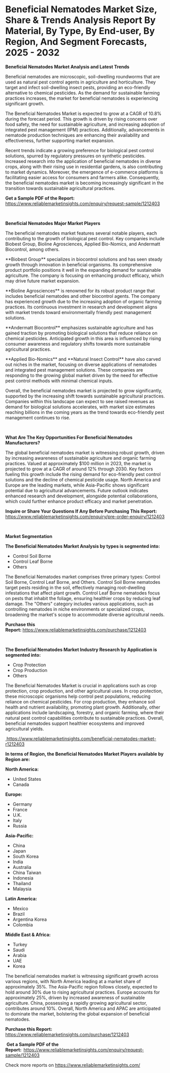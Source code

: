 <p><h1>Beneficial Nematodes Market Size, Share & Trends Analysis Report By Material, By Type, By End-user, By Region, And Segment Forecasts, 2025 - 2032</h1></p><p><strong>Beneficial Nematodes Market Analysis and Latest Trends</strong></p>
<p><p>Beneficial nematodes are microscopic, soil-dwelling roundworms that are used as natural pest control agents in agriculture and horticulture. They target and infect soil-dwelling insect pests, providing an eco-friendly alternative to chemical pesticides. As the demand for sustainable farming practices increases, the market for beneficial nematodes is experiencing significant growth. </p><p>The Beneficial Nematodes Market is expected to grow at a CAGR of 10.8% during the forecast period. This growth is driven by rising concerns over food safety, the need for sustainable agriculture, and increasing adoption of integrated pest management (IPM) practices. Additionally, advancements in nematode production techniques are enhancing their availability and effectiveness, further supporting market expansion.</p><p>Recent trends indicate a growing preference for biological pest control solutions, spurred by regulatory pressures on synthetic pesticides. Increased research into the application of beneficial nematodes in diverse crops, along with their rising use in residential gardens, is also contributing to market dynamics. Moreover, the emergence of e-commerce platforms is facilitating easier access for consumers and farmers alike. Consequently, the beneficial nematodes market is becoming increasingly significant in the transition towards sustainable agricultural practices.</p></p>
<p><strong>Get a Sample PDF of the Report:&nbsp;</strong> <a href="https://www.reliablemarketinsights.com/enquiry/request-sample/1212403?utm_campaign=3556&utm_medium=2&utm_source=Github&utm_content=ia&utm_term=24032025&utm_id=beneficial-nematodes">https://www.reliablemarketinsights.com/enquiry/request-sample/1212403</a></p>
<p>&nbsp;</p>
<p><strong>Beneficial Nematodes Major Market Players</strong></p>
<p><p>The beneficial nematodes market features several notable players, each contributing to the growth of biological pest control. Key companies include Biobest Group, Bioline Agrosciences, Applied Bio-Nomics, and Andermatt Biocontrol, among others. </p><p>**Biobest Group** specializes in biocontrol solutions and has seen steady growth through innovation in beneficial organisms. Its comprehensive product portfolio positions it well in the expanding demand for sustainable agriculture. The company is focusing on enhancing product efficacy, which may drive future market expansion. </p><p>**Bioline Agrosciences** is renowned for its robust product range that includes beneficial nematodes and other biocontrol agents. The company has experienced growth due to the increasing adoption of organic farming practices. Its continuous investment in research and development aligns with market trends toward environmentally friendly pest management solutions.</p><p>**Andermatt Biocontrol** emphasizes sustainable agriculture and has gained traction by promoting biological solutions that reduce reliance on chemical pesticides. Anticipated growth in this area is influenced by rising consumer awareness and regulatory shifts towards more sustainable agricultural practices.</p><p>**Applied Bio-Nomics** and **Natural Insect Control** have also carved out niches in the market, focusing on diverse applications of nematodes and integrated pest management solutions. These companies are responding to the growing global market driven by the need for effective pest control methods with minimal chemical inputs.</p><p>Overall, the beneficial nematodes market is projected to grow significantly, supported by the increasing shift towards sustainable agricultural practices. Companies within this landscape can expect to see raised revenues as demand for biological solutions accelerates, with market size estimates reaching billions in the coming years as the trend towards eco-friendly pest management continues to rise.</p></p>
<p>&nbsp;</p>
<p><strong>What Are The Key Opportunities For Beneficial Nematodes Manufacturers?</strong></p>
<p><p>The global beneficial nematodes market is witnessing robust growth, driven by increasing awareness of sustainable agriculture and organic farming practices. Valued at approximately $100 million in 2023, the market is projected to grow at a CAGR of around 12% through 2030. Key factors fueling this growth include the rising demand for eco-friendly pest control solutions and the decline of chemical pesticide usage. North America and Europe are the leading markets, while Asia-Pacific shows significant potential due to agricultural advancements. Future outlook indicates enhanced research and development, alongside potential collaborations, which could further enhance product efficacy and market penetration.</p></p>
<p><strong>Inquire or Share Your Questions If Any Before Purchasing This Report:</strong> <a href="https://www.reliablemarketinsights.com/enquiry/pre-order-enquiry/1212403?utm_campaign=3556&utm_medium=2&utm_source=Github&utm_content=ia&utm_term=24032025&utm_id=beneficial-nematodes">https://www.reliablemarketinsights.com/enquiry/pre-order-enquiry/1212403</a></p>
<p>&nbsp;</p>
<p><strong>Market Segmentation</strong></p>
<p><strong>The Beneficial Nematodes Market Analysis by types is segmented into:</strong></p>
<p><ul><li>Control Soil Borne</li><li>Control Leaf Borne</li><li>Others</li></ul></p>
<p><p>The Beneficial Nematodes market comprises three primary types: Control Soil Borne, Control Leaf Borne, and Others. Control Soil Borne nematodes target pests residing in the soil, effectively managing root-dwelling infestations that affect plant growth. Control Leaf Borne nematodes focus on pests that inhabit the foliage, ensuring healthier crops by reducing leaf damage. The "Others" category includes various applications, such as controlling nematodes in niche environments or specialized crops, broadening the market's scope to accommodate diverse agricultural needs.</p></p>
<p><strong>Purchase this Report:&nbsp;</strong><a href="https://www.reliablemarketinsights.com/purchase/1212403?utm_campaign=3556&utm_medium=2&utm_source=Github&utm_content=ia&utm_term=24032025&utm_id=beneficial-nematodes">https://www.reliablemarketinsights.com/purchase/1212403</a></p>
<p>&nbsp;</p>
<p><strong>The Beneficial Nematodes Market Industry Research by Application is segmented into:</strong></p>
<p><ul><li>Crop Protection</li><li>Crop Production</li><li>Others</li></ul></p>
<p><p>The Beneficial Nematodes Market is crucial in applications such as crop protection, crop production, and other agricultural uses. In crop protection, these microscopic organisms help control pest populations, reducing reliance on chemical pesticides. For crop production, they enhance soil health and nutrient availability, promoting plant growth. Additionally, other applications include landscaping, forestry, and organic farming, where their natural pest control capabilities contribute to sustainable practices. Overall, beneficial nematodes support healthier ecosystems and improved agricultural yields.</p></p>
<p><a href="https://www.reliablemarketinsights.com/beneficial-nematodes-market-r1212403?utm_campaign=3556&utm_medium=2&utm_source=Github&utm_content=ia&utm_term=24032025&utm_id=beneficial-nematodes">&nbsp;https://www.reliablemarketinsights.com/beneficial-nematodes-market-r1212403</a></p>
<p><strong>In terms of Region, the Beneficial Nematodes Market Players available by Region are:</strong></p>
<p>
    <p> <strong> North America: </strong>
        <ul>
            <li>United States</li>
            <li>Canada</li>
        </ul>
        </p> 
    <p> <strong> Europe: </strong>
        <ul>
            <li>Germany</li>
            <li>France</li>
            <li>U.K.</li>
            <li>Italy</li>
            <li>Russia</li>
        </ul>
        </p> 
    <p> <strong> Asia-Pacific: </strong>
        <ul>
            <li>China</li>
            <li>Japan</li>
            <li>South Korea</li>
            <li>India</li>
            <li>Australia</li>
            <li>China Taiwan</li>
            <li>Indonesia</li>
            <li>Thailand</li>
            <li>Malaysia</li>
        </ul>
        </p> 
    <p> <strong> Latin America: </strong>
        <ul>
            <li>Mexico</li>
            <li>Brazil</li>
            <li>Argentina Korea</li>
            <li>Colombia</li>
        </ul>
        </p> 
    <p> <strong> Middle East & Africa: </strong>
        <ul>
            <li>Turkey</li>
            <li>Saudi</li>
            <li>Arabia</li>
            <li>UAE</li>
            <li>Korea</li>
        </ul>
    </p>
    </p>
<p><p>The beneficial nematodes market is witnessing significant growth across various regions, with North America leading at a market share of approximately 35%. The Asia-Pacific region follows closely, expected to hold around 30% due to rising agricultural practices. Europe accounts for approximately 25%, driven by increased awareness of sustainable agriculture. China, possessing a rapidly growing agricultural sector, contributes around 10%. Overall, North America and APAC are anticipated to dominate the market, bolstering the global expansion of beneficial nematodes.</p></p>
<p><strong>Purchase this Report: </strong><a href="https://www.reliablemarketinsights.com/purchase/1212403?utm_campaign=3556&utm_medium=2&utm_source=Github&utm_content=ia&utm_term=24032025&utm_id=beneficial-nematodes">https://www.reliablemarketinsights.com/purchase/1212403</a></p>
<p>&nbsp;<strong>Get a Sample PDF of the Report:&nbsp;&nbsp;</strong><a href="https://www.reliablemarketinsights.com/enquiry/request-sample/1212403?utm_campaign=3556&utm_medium=2&utm_source=Github&utm_content=ia&utm_term=24032025&utm_id=beneficial-nematodes">https://www.reliablemarketinsights.com/enquiry/request-sample/1212403</a></p>
<p><strong></strong></p>
<p>Check more reports on <a href="https://www.reliablemarketinsights.com/?utm_campaign=3556&utm_medium=2&utm_source=Github&utm_content=ia&utm_term=24032025&utm_id=beneficial-nematodes">https://www.reliablemarketinsights.com/</a></p>